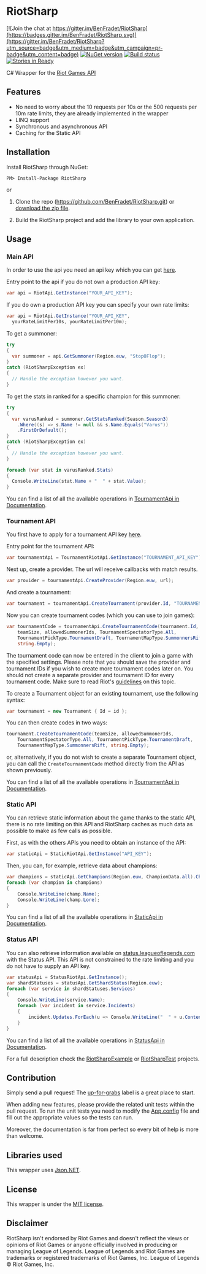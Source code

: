 # RiotSharp

[![Join the chat at https://gitter.im/BenFradet/RiotSharp](https://badges.gitter.im/BenFradet/RiotSharp.svg)](https://gitter.im/BenFradet/RiotSharp?utm_source=badge&utm_medium=badge&utm_campaign=pr-badge&utm_content=badge)
[![NuGet version](https://badge.fury.io/nu/RiotSharp.svg)](https://badge.fury.io/nu/RiotSharp) [![Build status](https://ci.appveyor.com/api/projects/status/2gbc0e50jeei2nuw/branch/develop?svg=true)](https://ci.appveyor.com/project/BenFradet/riotsharp/branch/develop) [![Stories in Ready](https://badge.waffle.io/benfradet/riotsharp.png?label=Ready)](https://waffle.io/benfradet/riotsharp)

C# Wrapper for the [Riot Games API](https://developer.riotgames.com/)

## Features

- No need to worry about the 10 requests per 10s or the 500 requests per 10m rate limits, they are already implemented in the wrapper
- LINQ support
- Synchronous and asynchronous API
- Caching for the Static API

## Installation

Install RiotSharp through NuGet:
```
PM> Install-Package RiotSharp
```

or

1. Clone the repo (https://github.com/BenFradet/RiotSharp.git) or [download the zip file](https://github.com/BenFradet/RiotSharp/archive/master.zip).

2. Build the RiotSharp project and add the library to your own application.

## Usage

### Main API
In order to use the api you need an api key which you can get [here](https://developer.riotgames.com/).

Entry point to the api if you do not own a production API key:
```c#
var api = RiotApi.GetInstance("YOUR_API_KEY");
```

If you do own a production API key you can specify your own rate limits:
```c#
var api = RiotApi.GetInstance("YOUR_API_KEY",
  yourRateLimitPer10s, yourRateLimitPer10m);
```

To get a summoner:
```c#
try
{
  var summoner = api.GetSummoner(Region.euw, "StopOFlop");
}
catch (RiotSharpException ex)
{
  // Handle the exception however you want.
}
```

To get the stats in ranked for a specific champion for this summoner:
```c#
try
{
  var varusRanked = summoner.GetStatsRanked(Season.Season3)
    .Where((s) => s.Name != null && s.Name.Equals("Varus"))
    .FirstOrDefault();
}
catch (RiotSharpException ex)
{
  // Handle the exception however you want.
}

foreach (var stat in varusRanked.Stats)
{
  Console.WriteLine(stat.Name + "  " + stat.Value);
}
```

You can find a list of all the available operations in [TournamentApi in Documentation](http://benfradet.github.io/RiotSharp/api/RiotSharp.RiotApi.html).

### Tournament API

You first have to apply for a tournament API key [here](https://developer.riotgames.com/).

Entry point for the tournament API:
```c#
var tournamentApi = TournamentRiotApi.GetInstance("TOURNAMENT_API_KEY");
```

Next up, create a provider.
The url will receive callbacks with match results.
```c#
var provider = tournamentApi.CreateProvider(Region.euw, url);
```

And create a tournament:
```c#
var tournament = tournamentApi.CreateTournament(provider.Id, "TOURNAMENT_NAME");
```

Now you can create tournament codes (which you can use to join games):
```c#
var tournamentCode = tournamentApi.CreateTournamentCode(tournament.Id,
    teamSize, allowedSummonerIds, TournamentSpectatorType.All,
    TournamentPickType.TournamentDraft, TournamentMapType.SummonnersRift,
    string.Empty);
```

The tournament code can now be entered in the client to join a game with the specified settings.
Please note that you should save the provider and tournament IDs if you wish to create more tournament codes later on. You should not create a separate provider and tournament ID for every tournament code. Make sure to read Riot's [guidelines](https://developer.riotgames.com/docs/tournaments-api) on this topic.

To create a Tournament object for an existing tournament, use the following syntax:
```c#
var tournament = new Tournament { Id = id };
```

You can then create codes in two ways:
```c#
tournament.CreateTournamentCode(teamSize, allowedSummonerIds,
    TournamentSpectatorType.All, TournamentPickType.TournamentDraft,
    TournamentMapType.SummonnersRift, string.Empty);
```

or, alternatively, if you do not wish to create a separate Tournament object, you can call the `CreateTournamentCode` method directly from the API as shown previously.

You can find a list of all the available operations in [TournamentApi in Documentation](http://benfradet.github.io/RiotSharp/api/RiotSharp.TournamentRiotApi.html).

### Static API

You can retrieve static information about the game thanks to the static API, there is no rate limiting on this API and RiotSharp
caches as much data as possible to make as few calls as possible.

First, as with the others APIs you need to obtain an instance of the API:
```c#
var staticApi = StaticRiotApi.GetInstance("API_KEY");
```

Then, you can, for example, retrieve data about champions:
```c#
var champions = staticApi.GetChampions(Region.euw, ChampionData.all).Champions.Values;
foreach (var champion in champions)
{
    Console.WriteLine(champ.Name);
    Console.WriteLine(champ.Lore);
}
```

You can find a list of all the available operations in [StaticApi in Documentation](http://benfradet.github.io/RiotSharp/api/RiotSharp.StaticRiotApi.html).

### Status API

You can also retrieve information available on [status.leagueoflegends.com](http://status.leagueoflegends.com/#euw) with the Status API. This API is not constrained to the rate limiting and you do not have to supply an API key.

```c#
var statusApi = StatusRiotApi.GetInstance();
var shardStatuses = statusApi.GetShardStatus(Region.euw);
foreach (var service in shardStatuses.Services)
{
    Console.WriteLine(service.Name);
    foreach (var incident in service.Incidents)
    {
        incident.Updates.ForEach(u => Console.WriteLine("  " + u.Content));
    }
}
```

You can find a list of all the available operations in [StatusApi in Documentation](http://benfradet.github.io/RiotSharp/api/RiotSharp.StatusRiotApi.html).


For a full description check the [RiotSharpExample](RiotSharpExample) or [RiotSharpTest](RiotSharpTest) projects.

## Contribution

Simply send a pull request! The [up-for-grabs](https://github.com/BenFradet/RiotSharp/labels/up-for-grabs) label is a great place to start.

When adding new features, please provide the related unit tests within the pull request.
To run the unit tests you need to modify the [App.config](RiotSharpTest/App.config) file and fill out the appropriate values so the tests can run.

Moreover, the documentation is far from perfect so every bit of help is more than welcome.

## Libraries used

This wrapper uses [Json.NET](http://james.newtonking.com/json).

## License

This wrapper is under the [MIT license](LICENSE.md).

## Disclaimer

RiotSharp isn't endorsed by Riot Games and doesn't reflect the views or opinions of Riot Games or anyone officially involved in producing or managing League of Legends. League of Legends and Riot Games are trademarks or registered trademarks of Riot Games, Inc. League of Legends © Riot Games, Inc.
